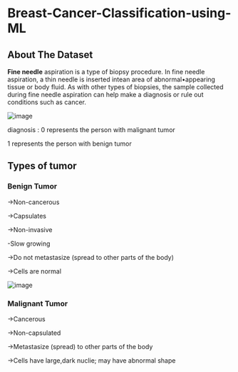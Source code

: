 # Breast-Cancer-Classification-using-ML

## About The Dataset

<b>Fine needle</b> aspiration is a type of biopsy procedure. In fine needle aspiration, a thin needle is
inserted intean area of abnormal•appearing tissue or body fluid. As with other types of
biopsies, the sample collected during fine needle aspiration can help make a diagnosis or rule
out conditions such as cancer.

![image](https://github.com/craterr/Breast-Cancer-Classification-using-ML/assets/106965125/eee70d2c-5135-4936-bebe-6e09567d0167)


diagnosis :
0 represents the person with malignant tumor

1 represents the person with benign tumor

## Types of tumor

### Benign Tumor

->Non-cancerous

->Capsulates

->Non-invasive

-Slow growing

->Do not metastasize (spread to other parts of the body)

->Cells are normal



![image](https://github.com/craterr/Breast-Cancer-Classification-using-ML/assets/106965125/25741521-4406-459d-8415-32674e5b7861)



### Malignant Tumor

->Cancerous

->Non-capsulated

->Metastasize (spread) to other parts of the body

->Cells have large,dark nuclie; may have abnormal shape




